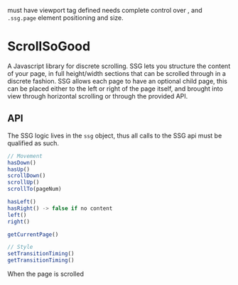 
must have viewport tag defined
needs complete control over <body>, <html> and `.ssg.page` element positioning and size.

# ScrollSoGood
A Javascript library for discrete scrolling. SSG lets you structure the content of your page, in full height/width sections that can be scrolled through in a discrete fashion. SSG allows each page to have an optional child page, this can be placed either to the left or right of the page itself, and brought into view through horizontal scrolling or through the provided API.


## API

The SSG logic lives in the `ssg` object, thus all calls to the SSG api must be qualified as such.

```javascript
// Movement
hasDown()
hasUp()
scrollDown()
scrollUp()
scrollTo(pageNum)

hasLeft()
hasRight() -> false if no content
left()
right()

getCurrentPage()

// Style
setTransitionTiming()
getTransitionTiming()
```

When the page is scrolled 